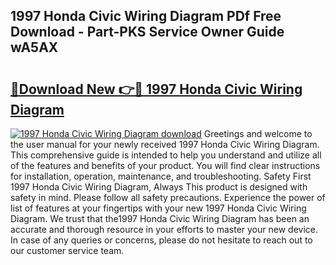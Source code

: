 ## 1997 Honda Civic Wiring Diagram PDf Free Download - Part-PKS Service Owner Guide wA5AX

# <h2><a href="http://dfilwj.blite.top/?on=1997+Honda+Civic+Wiring+Diagram">🔗Download New 👉🔴 1997 Honda Civic Wiring Diagram</a></h2>

[![1997 Honda Civic Wiring Diagram download](https://i.imgur.com/lujVjoI.png)](http://dfilwj.blite.top/?on=1997+Honda+Civic+Wiring+Diagram)
Greetings and welcome to the user manual for your newly received 1997 Honda Civic Wiring Diagram. This comprehensive guide is intended to help you understand and utilize all of the features and benefits of your product. You will find clear instructions for installation, operation, maintenance, and troubleshooting. Safety First 1997 Honda Civic Wiring Diagram, Always This product is designed with safety in mind. Please follow all safety precautions. Experience the power of list of features at your fingertips with your new 1997 Honda Civic Wiring Diagram. We trust that the1997 Honda Civic Wiring Diagram has been an accurate and thorough resource in your efforts to master your new device. In case of any queries or concerns, please do not hesitate to reach out to our customer service team.
